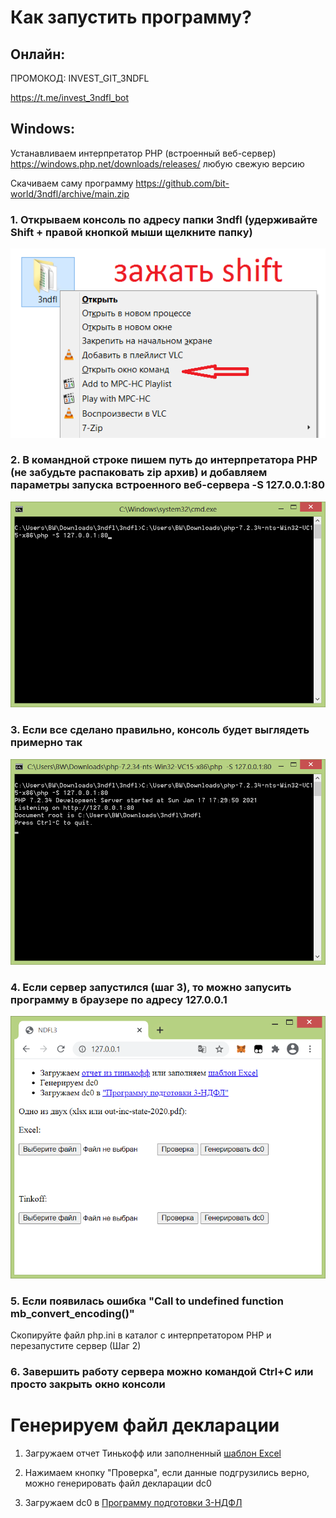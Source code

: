 # Как запустить программу?

## Онлайн:

ПРОМОКОД: INVEST_GIT_3NDFL

https://t.me/invest_3ndfl_bot

## Windows:

Устанавливаем интерпретатор PHP (встроенный веб-сервер) https://windows.php.net/downloads/releases/ любую свежую версию

Скачиваем саму программу https://github.com/bit-world/3ndfl/archive/main.zip

### 1. Открываем консоль по адресу папки 3ndfl (удерживайте **Shift** + правой кнопкой мыши щелкните папку)
![Шаг 1](https://github.com/bit-world/3ndfl/blob/main/info/step1.png)

### 2. В командной строке пишем путь до интерпретатора PHP (не забудьте распаковать zip архив) и добавляем параметры запуска встроенного веб-сервера **-S 127.0.0.1:80**
![Шаг 2](https://github.com/bit-world/3ndfl/blob/main/info/step2.png)

### 3. Если все сделано правильно, консоль будет выглядеть примерно так
![Шаг 3](https://github.com/bit-world/3ndfl/blob/main/info/step3.png)

### 4. Если сервер запустился (шаг 3), то можно запусить программу в браузере по адресу **127.0.0.1**
![Шаг 4](https://github.com/bit-world/3ndfl/blob/main/info/step4.png)

### 5. Если появилась ошибка "Call to undefined function mb_convert_encoding()"
Скопируйте файл php.ini в каталог с интерпретатором PHP и перезапустите сервер (Шаг 2)

### 6. Завершить работу сервера можно командой Ctrl+C или просто закрыть окно консоли


# Генерируем файл декларации

1. Загружаем отчет Тинькофф или заполненный [шаблон Excel](https://github.com/bit-world/3ndfl/blob/main/sample.xlsx?raw=true)

2. Нажимаем кнопку "Проверка", если данные подгрузились верно, можно генерировать файл декларации dc0

3. Загружаем dc0 в [Программу подготовки 3-НДФЛ](https://www.gnivc.ru/software/fnspo/ndfl_3_4/)
